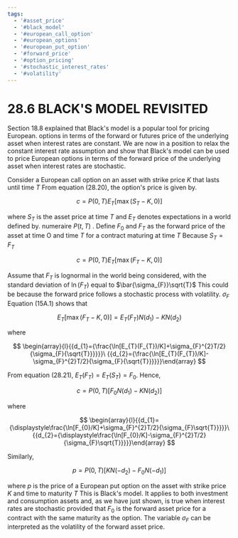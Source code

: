 ```yaml
---
tags:
  - '#asset_price'
  - '#black_model'
  - '#european_call_option'
  - '#european_options'
  - '#european_put_option'
  - '#forward_price'
  - '#option_pricing'
  - '#stochastic_interest_rates'
  - '#volatility'
---
```

# 28.6 BLACK'S MODEL REVISITED  

Section 18.8 explained that Black's model is a popular tool for pricing European. options in terms of the forward or futures price of the underlying asset when interest rates are constant. We are now in a position to relax the constant interest rate assumption and show that Black's model can be used to price European options in terms of the forward price of the underlying asset when interest rates are stochastic.  

Consider a European call option on an asset with strike price $K$ that lasts until time $T$ From equation (28.20), the option's price is given by.  

$$
c=P(0,T)E_{T}[\operatorname*{max}(S_{T}-K,0)]
$$  

where $S_{T}$ is the asset price at time $T$ and $E_{T}$ denotes expectations in a world defined by. numeraire $\textstyle P(t,T)$ . Define $F_{0}$ and $F_{T}$ as the forward price of the asset at time O and time $T$ for a contract maturing at time $T$ Because $S_{T}=F_{T}$  

$$
c=P(0,T)E_{T}[\operatorname*{max}(F_{T}-K,0)]
$$  

Assume that $F_{T}$ is lognormal in the world being considered, with the standard deviation of $\ln(F_{T})$ equal to $\bar{\sigma_{F}}\sqrt{T}$ This could be because the forward price follows a stochastic process with volatility. $\sigma_{F}$ Equation (15A.1) shows that  

$$
E_{T}[\operatorname*{max}(F_{T}-K,0)]=E_{T}(F_{T})N(d_{1})-K N(d_{2})
$$  

where  

$$
\begin{array}{l}{{d_{1}={\frac{\ln[E_{T}(F_{T})/K]+\sigma_{F}^{2}T/2}{\sigma_{F}{\sqrt{T}}}}}}\ {{d_{2}={\frac{\ln[E_{T}(F_{T})/K]-\sigma_{F}^{2}T/2}{\sigma_{F}{\sqrt{T}}}}}}\end{array}
$$  

From equation (28.21), $E_{T}(F_{T})=E_{T}(S_{T})=F_{0}.$ Hence,  

$$
c=P(0,T)[F_{0}N(d_{1})-K N(d_{2})]
$$  

where  

$$
\begin{array}{l}{{d_{1}={\displaystyle\frac{\ln[F_{0}/K]+\sigma_{F}^{2}T/2}{\sigma_{F}\sqrt{T}}}}}\ {{d_{2}={\displaystyle\frac{\ln[F_{0}/K]-\sigma_{F}^{2}T/2}{\sigma_{F}\sqrt{T}}}}}\end{array}
$$  

Similarly,  

$$
p=P(0,T)[K N(-d_{2})-F_{0}N(-d_{1})]
$$  

where $p$ is the price of a European put option on the asset with strike price $K$ and time to maturity $T$ This is Black's model. It applies to both investment and consumption assets and, as we have just shown, is true when interest rates are stochastic provided that $F_{0}$ is the forward asset price for a contract with the same maturity as the option. The variable $\sigma_{F}$ can be interpreted as the volatility of the forward asset price.  
